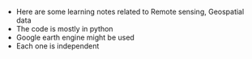 - Here are some learning notes related to Remote sensing, Geospatial data
- The code is mostly in python
- Google earth engine might be used
- Each one is independent
